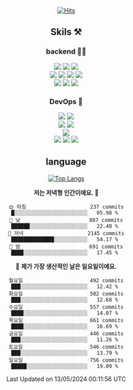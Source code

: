 <div align="center">

[![Hits](https://hits.seeyoufarm.com/api/count/incr/badge.svg?url=https%3A%2F%2Fgithub.com%2Fzxcv9203%2Fhit-counter&count_bg=%23FF7272&title_bg=%23324C2E&icon=codeigniter.svg&icon_color=%23DD5B5B&title=%EB%B0%A9%EB%AC%B8%EC%9E%90&edge_flat=false)](https://hits.seeyoufarm.com)
  
## Skils ⚒️
### backend 🧑‍💻
  
<img src="https://img.shields.io/badge/Java-FF6600?style=flat-square&logo=buymeacoffee&logoColor=white"/>
<img src="https://img.shields.io/badge/Go-0099FF?style=flat-square&logo=go&logoColor=white"/>
<img src="https://img.shields.io/badge/Kotlin-7F52FF?style=flat-square&logo=kotlin&logoColor=white"/>
  
  
<br />
  
<img src="https://img.shields.io/badge/Spring-339933?style=flat-square&logo=Spring&logoColor=white"/>
<img src="https://img.shields.io/badge/Spring Boot-339933?style=flat-square&logo=Spring Boot&logoColor=white"/>
<img src="https://img.shields.io/badge/Spring Security-339933?style=flat-square&logo=Spring Security&logoColor=white"/>
  
<img src="https://img.shields.io/badge/Spring Data JPA-339933?style=flat-square&logo=Hibernate&logoColor=white"/>

<br />
  
  <img src="https://img.shields.io/badge/mysql-0099FF?style=flat-square&logo=mysql&logoColor=white"/>
  <img src="https://img.shields.io/badge/mariadb-0099FF?style=flat-square&logo=mariadb&logoColor=white"/>
  <img src="https://img.shields.io/badge/mongoDB-47A248?style=flat-square&logo=mongodb&logoColor=white"/>
  
  
### DevOps 🚀
  
  <img src="https://img.shields.io/badge/docker-2496ED?style=flat-square&logo=docker&logoColor=white"/>
  <img src="https://img.shields.io/badge/kubernetes-326CE5?style=flat-square&logo=kubernetes&logoColor=white"/>
  
  <br />
  
  <img src="https://img.shields.io/badge/Github Actions-2088FF?style=flat-square&logo=githubactions&logoColor=white"/>
  <img src="https://img.shields.io/badge/Jenkins-D24939?style=flat-square&logo=jenkins&logoColor=white"/>
  
  
  <br />
  <img src="https://img.shields.io/badge/terraform-7B42BC?style=flat-square&logo=terraform&logoColor=white"/>
  
  <br />
  <img src="https://img.shields.io/badge/Amazon AWS-232F3E?style=flat-square&logo=Amazon AWS&logoColor=white"/>

  <img src="https://img.shields.io/badge/GCP-4285F4?style=flat-square&logo=googlecloud&logoColor=white"/>
  <img src="https://img.shields.io/badge/NCP-03C75A?style=flat-square&logo=naver&logoColor=white"/>
  
  
## language

[![Top Langs](https://github-readme-stats.vercel.app/api/top-langs/?username=zxcv9203&hide=html&exclude_repo=zxcv9203.github.io,golB&theme=grate-gatsby)](https://github.com/zxcv9203/github-readme-stats)
  
<!--START_SECTION:waka-->
**저는 저녁형 인간이에요. 🦉** 

```text
🌞 아침                     237 commits         █░░░░░░░░░░░░░░░░░░░░░░░░   05.98 % 
🌆 낮　                     887 commits         ██████░░░░░░░░░░░░░░░░░░░   22.40 % 
🌃 저녁                     2145 commits        ██████████████░░░░░░░░░░░   54.17 % 
🌙 밤　                     691 commits         ████░░░░░░░░░░░░░░░░░░░░░   17.45 % 
```
📅 **제가 가장 생산적인 날은 일요일이에요.** 

```text
월요일                      492 commits         ███░░░░░░░░░░░░░░░░░░░░░░   12.42 % 
화요일                      502 commits         ███░░░░░░░░░░░░░░░░░░░░░░   12.68 % 
수요일                      557 commits         ████░░░░░░░░░░░░░░░░░░░░░   14.07 % 
목요일                      661 commits         ████░░░░░░░░░░░░░░░░░░░░░   16.69 % 
금요일                      446 commits         ███░░░░░░░░░░░░░░░░░░░░░░   11.26 % 
토요일                      546 commits         ███░░░░░░░░░░░░░░░░░░░░░░   13.79 % 
일요일                      756 commits         █████░░░░░░░░░░░░░░░░░░░░   19.09 % 
```



 Last Updated on 13/05/2024 00:11:56 UTC
<!--END_SECTION:waka-->
  
</div>

